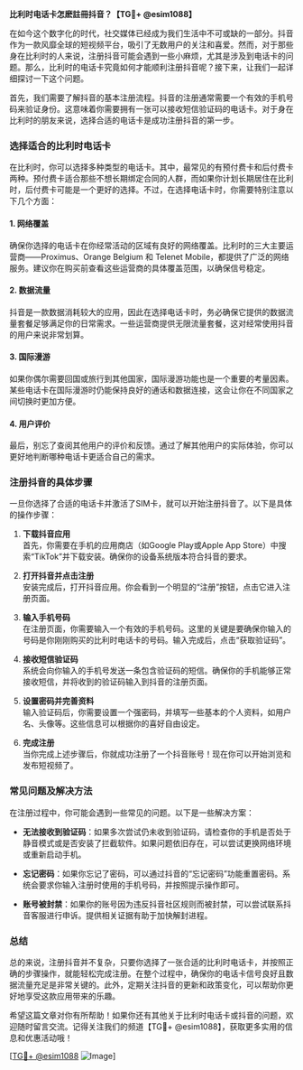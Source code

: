**比利时电话卡怎麽註冊抖音？【TG💪+ @esim1088】**

在如今这个数字化的时代，社交媒体已经成为我们生活中不可或缺的一部分。抖音作为一款风靡全球的短视频平台，吸引了无数用户的关注和喜爱。然而，对于那些身在比利时的人来说，注册抖音可能会遇到一些小麻烦，尤其是涉及到电话卡的问题。那么，比利时的电话卡究竟如何才能顺利注册抖音呢？接下来，让我们一起详细探讨一下这个问题。

首先，我们需要了解抖音的基本注册流程。抖音的注册通常需要一个有效的手机号码来验证身份。这意味着你需要拥有一张可以接收短信验证码的电话卡。对于身在比利时的朋友来说，选择合适的电话卡是成功注册抖音的第一步。

### **选择适合的比利时电话卡**

在比利时，你可以选择多种类型的电话卡。其中，最常见的有预付费卡和后付费卡两种。预付费卡适合那些不想长期绑定合同的人群，而如果你计划长期居住在比利时，后付费卡可能是一个更好的选择。不过，在选择电话卡时，你需要特别注意以下几个方面：

#### **1. 网络覆盖**
确保你选择的电话卡在你经常活动的区域有良好的网络覆盖。比利时的三大主要运营商——Proximus、Orange Belgium 和 Telenet Mobile，都提供了广泛的网络服务。建议你在购买前查看这些运营商的具体覆盖范围，以确保信号稳定。

#### **2. 数据流量**
抖音是一款数据消耗较大的应用，因此在选择电话卡时，务必确保它提供的数据流量套餐足够满足你的日常需求。一些运营商提供无限流量套餐，这对经常使用抖音的用户来说非常划算。

#### **3. 国际漫游**
如果你偶尔需要回国或旅行到其他国家，国际漫游功能也是一个重要的考量因素。某些电话卡在国际漫游时仍能保持良好的通话和数据连接，这会让你在不同国家之间切换时更加方便。

#### **4. 用户评价**
最后，别忘了查阅其他用户的评价和反馈。通过了解其他用户的实际体验，你可以更好地判断哪种电话卡更适合自己的需求。

### **注册抖音的具体步骤**

一旦你选择了合适的电话卡并激活了SIM卡，就可以开始注册抖音了。以下是具体的操作步骤：

1. **下载抖音应用**  
   首先，你需要在手机的应用商店（如Google Play或Apple App Store）中搜索“TikTok”并下载安装。确保你的设备系统版本符合抖音的要求。

2. **打开抖音并点击注册**  
   安装完成后，打开抖音应用。你会看到一个明显的“注册”按钮，点击它进入注册页面。

3. **输入手机号码**  
   在注册页面，你需要输入一个有效的手机号码。这里的关键是要确保你输入的号码是你刚刚购买的比利时电话卡的号码。输入完成后，点击“获取验证码”。

4. **接收短信验证码**  
   系统会向你输入的手机号发送一条包含验证码的短信。确保你的手机能够正常接收短信，并将收到的验证码输入到抖音的注册页面。

5. **设置密码并完善资料**  
   输入验证码后，你需要设置一个强密码，并填写一些基本的个人资料，如用户名、头像等。这些信息可以根据你的喜好自由设定。

6. **完成注册**  
   当你完成上述步骤后，你就成功注册了一个抖音账号！现在你可以开始浏览和发布短视频了。

### **常见问题及解决方法**

在注册过程中，你可能会遇到一些常见的问题。以下是一些解决方案：

- **无法接收到验证码**：如果多次尝试仍未收到验证码，请检查你的手机是否处于静音模式或是否安装了拦截软件。如果问题依旧存在，可以尝试更换网络环境或重新启动手机。

- **忘记密码**：如果你忘记了密码，可以通过抖音的“忘记密码”功能重置密码。系统会要求你输入注册时使用的手机号码，并按照提示操作即可。

- **账号被封禁**：如果你的账号因为违反抖音社区规则而被封禁，可以尝试联系抖音客服进行申诉。提供相关证据有助于加快解封进程。

### **总结**

总的来说，注册抖音并不复杂，只要你选择了一张合适的比利时电话卡，并按照正确的步骤操作，就能轻松完成注册。在整个过程中，确保你的电话卡信号良好且数据流量充足是非常关键的。此外，定期关注抖音的更新和政策变化，可以帮助你更好地享受这款应用带来的乐趣。

希望这篇文章对你有所帮助！如果你还有其他关于比利时电话卡或抖音的问题，欢迎随时留言交流。记得关注我们的频道【TG💪+ @esim1088】，获取更多实用的信息和优惠活动哦！

[[TG💪+ @esim1088](https://t.me/s/esim1088) ![Image](https://i.postimg.cc/4NQfJmqS/Snipaste-2025-05-13-00-14-12.png)]